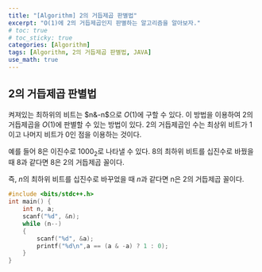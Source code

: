```yaml
---
title: "[Algorithm] 2의 거듭제곱 판별법"
excerpt: "O(1)에 2의 거듭제곱인지 판별하는 알고리즘을 알아보자."
# toc: true
# toc_sticky: true
categories: [Algorithm]
tags: [Algorithm, 2의 거듭제곱 판별법, JAVA]
use_math: true
---
```

## 2의 거듭제곱 판별법
켜져있는 최하위의 비트는 $n&-n$으로 $O(1)$에 구할 수 있다. 이 방법을 이용하여 2의 거듭제곱을 $O(1)$에 판별할 수 있는 방법이 있다. 2의 거듭제곱인 수는 최상위 비트가 1이고 나머지 비트가 0인 점을 이용하는 것이다.  

예를 들어 8은 이진수로 1000<sub>2</sub>로 나타낼 수 있다. 8의 최하위 비트를 십진수로 바꿨을 때 8과 같다면 8은 2의 거듭제곱 꼴이다.  

즉, $n$의 최하위 비트를 십진수로 바꾸었을 때 $n$과 같다면 n은 2의 거듭제곱 꼴이다.  


```cpp
#include <bits/stdc++.h>
int main() {
    int n, a;
    scanf("%d", &n);
    while (n--)
    {
        scanf("%d", &a);
        printf("%d\n",a == (a & -a) ? 1 : 0);
    }
}
```
  
<br>
<br>